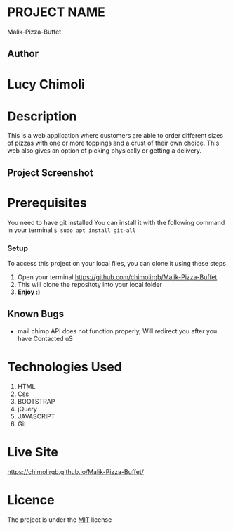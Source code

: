  # PROJECT NAME
  Malik-Pizza-Buffet

## Author
# Lucy Chimoli

# Description
 
 This is a  web application where customers  are able to order different sizes of pizzas with one or more toppings and a crust of their own choice. This web also gives an option of picking physically or getting a delivery. 

 ## Project Screenshot

# Prerequisites
You need to have git installed
You can install it with the following command in your terminal
`$ sudo apt install git-all`

### Setup
To access this project on your local files, you can clone it using these steps
1. Open your terminal
https://github.com/chimolirgb/Malik-Pizza-Buffet
1. This will clone the repositoty into your local folder
1. __Enjoy :)__

## Known Bugs
* mail chimp API does not function properly, Will redirect you after you have Contacted uS

# Technologies Used
1. HTML
2. Css
3. BOOTSTRAP
4. jQuery
5. JAVASCRIPT
6. Git

# Live Site
 https://chimolirgb.github.io/Malik-Pizza-Buffet/

# Licence
The project is under the [MIT](LICENSE) license
